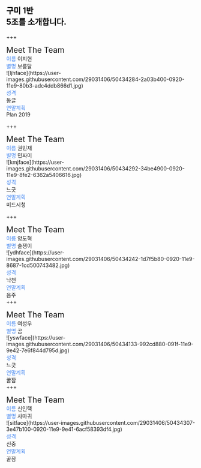 <!-- .slide: data-background-image="https://user-images.githubusercontent.com/45954033/50435920-c466f600-0926-11e9-8981-afa9caddf550.jpg" data-background-size="100% 100%" data-background-position="center" data-background=" " data-background-repeat=" " data-background-transition="none" -->

<span class="menu-title" style="display: none">About Templates</span>

## <span style="color: black">구미 1반<br>5조를 소개합니다.</span>

<i class="fa fa-arrow-down text-black" aria-hidden="true"> </i>



+++
<!-- .slide: data-background-image="https://user-images.githubusercontent.com/45954033/50435920-c466f600-0926-11e9-8981-afa9caddf550.jpg" data-background-size="100% 50%" data-background-position="top" data-background="white" data-background-repeat=" " data-background-transition="none" -->

<span class="menu-title" style="display: none">Meet The Team</span>

<div class="north text-white span-100">
<span style="font-size: 1.5em">Meet The Team</span>
</div>

<div class="west about-team-pic">
<span style="color: #4487F2">이름</span>
  이지현
<br>
<span style="color: #4487F2">별명</span>
  보름달
</div>

<div class="south-west text-06">

</div>

<div class="midpoint about-team-pic about-team-pic-center">
![ljhface](https://user-images.githubusercontent.com/29031406/50434284-2a03b400-0920-11e9-80b3-adc4ddb866d1.jpg)
</div>

<div class="east about-team-pic span-100">
<span style="color: #4487F2">성격</span>
<br>
  동글
<br>
<span style="color: #4487F2">연말계획</span>
 <br> Plan 2019
</div>



+++
<!-- .slide: data-background-image="https://user-images.githubusercontent.com/45954033/50435920-c466f600-0926-11e9-8981-afa9caddf550.jpg" data-background-size="100% 50%" data-background-position="top" data-background="white" data-background-repeat=" " data-background-transition="none" -->

<span class="menu-title" style="display: none">Meet The Team</span>

<div class="north text-white span-100">
<span style="font-size: 1.5em">Meet The Team</span>
</div>

<div class="west about-team-pic">
<span style="color: #4487F2">이름</span>
 권민재
<br>
<span style="color: #4487F2">별명</span>
 민짜이
</div>

<div class="south-west text-06">

</div>

<div class="midpoint about-team-pic about-team-pic-center">
![kmjface](https://user-images.githubusercontent.com/29031406/50434292-34be4900-0920-11e9-8fe2-6362a5406616.jpg)
</div>

<div class="east about-team-pic span-100">
<span style="color: #4487F2">성격</span>
<br>
  느긋
<br>
<span style="color: #4487F2">연말계획</span>
 <br> 미드시청
</div>

+++
<!-- .slide: data-background-image="https://user-images.githubusercontent.com/45954033/50435920-c466f600-0926-11e9-8981-afa9caddf550.jpg" data-background-size="100% 50%" data-background-position="top" data-background="white" data-background-repeat=" " data-background-transition="none" -->

<span class="menu-title" style="display: none">Meet The Team</span>

<div class="north text-white span-100">
<span style="font-size: 1.5em">Meet The Team</span>
</div>

<div class="west about-team-pic">
<span style="color: #4487F2">이름</span>
 양도혁
<br>
<span style="color: #4487F2">별명</span>
 술쟁이
</div>

<div class="south-west text-06">

</div>

<div class="midpoint about-team-pic about-team-pic-center">
![ydhface](https://user-images.githubusercontent.com/29031406/50434242-1d7f5b80-0920-11e9-8687-1cd500743482.jpg)
</div>

<div class="east about-team-pic span-100">
<span style="color: #4487F2">성격</span>
<br>
  낙천
<br>
<span style="color: #4487F2">연말계획</span>
 <br> 음주
</div>
+++
<!-- .slide: data-background-image="https://user-images.githubusercontent.com/45954033/50435920-c466f600-0926-11e9-8981-afa9caddf550.jpg" data-background-size="100% 50%" data-background-position="top" data-background="white" data-background-repeat=" " data-background-transition="none" -->

<span class="menu-title" style="display: none">Meet The Team</span>

<div class="north text-white span-100">
<span style="font-size: 1.5em">Meet The Team</span>
</div>

<div class="west about-team-pic">
<span style="color: #4487F2">이름</span>
 여성우
<br>
<span style="color: #4487F2">별명</span>
 곰
</div>

<div class="south-west text-06">

</div>

<div class="midpoint about-team-pic about-team-pic-center">
![yswface](https://user-images.githubusercontent.com/29031406/50434133-992cd880-091f-11e9-9e42-7e6f844d795d.jpg)
</div>

<div class="east about-team-pic span-100">
<span style="color: #4487F2">성격</span>
<br>
  느긋
<br>
<span style="color: #4487F2">연말계획</span>
 <br> 꿀잠
</div>
+++
<!-- .slide: data-background-image="https://user-images.githubusercontent.com/45954033/50435920-c466f600-0926-11e9-8981-afa9caddf550.jpg" data-background-size="100% 50%" data-background-position="top" data-background="white" data-background-repeat=" " data-background-transition="none" -->

<span class="menu-title" style="display: none">Meet The Team</span>

<div class="north text-white span-100">
<span style="font-size: 1.5em">Meet The Team</span>
</div>

<div class="west about-team-pic">
<span style="color: #4487F2">이름</span>
 신인택
<br>
<span style="color: #4487F2">별명</span>
 사마귀
</div>

<div class="south-west text-06">

</div>

<div class="midpoint about-team-pic about-team-pic-center">
![sitface](https://user-images.githubusercontent.com/29031406/50434307-3e47b100-0920-11e9-9e41-6acf58393df4.jpg)
</div>

<div class="east about-team-pic span-100">
<span style="color: #4487F2">성격</span>
<br>
  신중
<br>
<span style="color: #4487F2">연말계획</span>
 <br> 꿀잠
</div>

